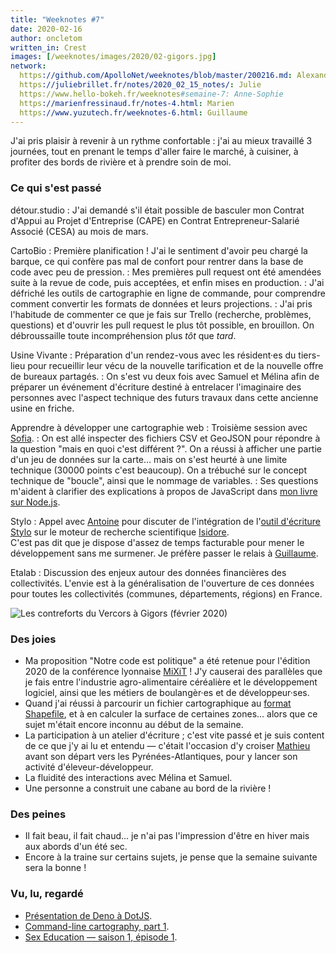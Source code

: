 ```yaml
---
title: "Weeknotes #7"
date: 2020-02-16
author: oncletom
written_in: Crest
images: [/weeknotes/images/2020/02-gigors.jpg]
network:
  https://github.com/ApolloNet/weeknotes/blob/master/200216.md: Alexandre
  https://juliebrillet.fr/notes/2020_02_15_notes/: Julie
  https://www.hello-bokeh.fr/weeknotes#semaine-7: Anne-Sophie
  https://marienfressinaud.fr/notes-4.html: Marien
  https://www.yuzutech.fr/weeknotes-6.html: Guillaume
---
```


J'ai pris plaisir à revenir à un rythme confortable :
j'ai au mieux travaillé 3 journées, tout en prenant le temps d'aller faire le
marché, à cuisiner, à profiter des bords de rivière et
à prendre soin de moi.

<!--more-->

### Ce qui s'est passé

détour.studio
: J'ai demandé s'il était possible de basculer mon
  Contrat d'Appui au Projet d'Entreprise (CAPE)
  en Contrat Entrepreneur-Salarié Associé (CESA) au mois de mars.

CartoBio
: Première planification ! J'ai le sentiment d'avoir peu chargé la barque,
  ce qui confère pas mal de confort pour rentrer dans la base de code
  avec peu de pression.
: Mes premières pull request ont été amendées suite à la revue de code,
  puis acceptées, et enfin mises en production.
: J'ai défriché les outils de cartographie en ligne de commande, pour
  comprendre comment convertir les formats de données et leurs projections.
: J'ai pris l'habitude de commenter ce que je fais sur Trello (recherche, problèmes, questions)
  et d'ouvrir les pull request le plus tôt possible, en brouillon.
  On débroussaille toute incompréhension plus _tôt_ que _tard_.

Usine Vivante
: Préparation d'un rendez-vous avec les résident·es du tiers-lieu
  pour recueillir leur vécu de la nouvelle tarification et de la nouvelle
  offre de bureaux partagés.
: On s'est vu deux fois avec Samuel et Mélina afin de préparer un événement
  d'écriture destiné à entrelacer l'imaginaire des personnes avec
  l'aspect technique des futurs travaux dans cette ancienne usine en friche.

Apprendre à développer une cartographie web
: Troisième session avec [Sofia].
: On est allé inspecter des fichiers CSV et GeoJSON pour répondre à la question "mais en quoi c'est différent ?".
  On a réussi à afficher une partie d'un jeu de données sur la carte… mais on s'est heurté à une limite technique
  (30000 points c'est beaucoup). On a trébuché sur le concept technique de "boucle", ainsi que le nommage de variables.
: Ses questions m'aident à clarifier des explications à propos de JavaScript
  dans [mon livre sur Node.js][nodebook].

Stylo
: Appel avec [Antoine] pour discuter de l'intégration de l'[outil d'écriture Stylo][Stylo]
  sur le moteur de recherche scientifique [Isidore].<br>
  C'est pas dit que je dispose d'assez de temps facturable pour mener
  le développement sans me surmener. Je préfère passer le relais à [Guillaume].

Etalab
: Discussion des enjeux autour des données financières des collectivités.
  L'envie est à la généralisation de l'ouverture de ces données pour toutes
  les collectivités (communes, départements, régions) en France.



![](/weeknotes/images/2020/02-gigors.jpg "Les contreforts du Vercors à Gigors (février 2020)")


### Des joies

- Ma proposition "Notre code est politique" a été retenue pour l'édition 2020
  de la conférence lyonnaise [MiXiT] ! J'y causerai des parallèles que je fais entre
  l'industrie agro-alimentaire céréalière et le développement logiciel,
  ainsi que les métiers de boulangèr·es et de développeur·ses.
- Quand j'ai réussi à parcourir un fichier cartographique au [format Shapefile][Shapefile],
  et à en calculer la surface de certaines zones… alors que ce sujet m'était
  encore inconnu au début de la semaine.
- La participation à un atelier d'écriture ; c'est vite passé et je suis
  content de ce que j'y ai lu et entendu — c'était l'occasion d'y croiser [Mathieu]
  avant son départ vers les Pyrénées-Atlantiques,
  pour y lancer son activité d'éleveur-développeur.
- La fluidité des interactions avec Mélina et Samuel.
- Une personne a construit une cabane au bord de la rivière !


### Des peines

- Il fait beau, il fait chaud… je n'ai pas l'impression d'être en hiver
  mais aux abords d'un été sec.
- Encore à la traine sur certains sujets,
  je pense que la semaine suivante sera la bonne !


### Vu, lu, regardé

- [Présentation de Deno à DotJS](https://www.youtube.com/watch?v=puXyo1jGQys).
- [Command-line cartography, part 1](https://medium.com/@mbostock/command-line-cartography-part-1-897aa8f8ca2c).
- [Sex Education — saison 1, épisode 1](https://www.netflix.com/fr-en/title/80197526).

[détour.studio]: /
[nodebook]: https://oncletom.io/node.js/chapter-03/
[Sofia]: https://twitter.com/sofiaboulaarab
[Antoine]: https://www.quaternum.net/
[Guillaume]: https://www.yuzutech.fr/
[Mathieu]: https://freepius.net/
[Stylo]: https://github.com/EcrituresNumeriques/stylo#readme
[Isidore]: https://isidore.science
[MiXiT]: https://mixitconf.org/2020/
[Shapefile]: https://fr.wikipedia.org/wiki/Shapefile
